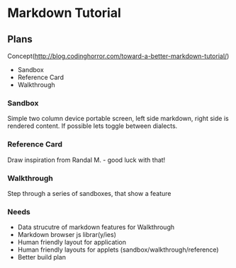 Markdown Tutorial
=================

## Plans

Concept(http://blog.codinghorror.com/toward-a-better-markdown-tutorial/)

* Sandbox
* Reference Card
* Walkthrough

### Sandbox

Simple two column device portable screen, left side markdown, right side is
rendered content.  If possible lets toggle between dialects.

### Reference Card

Draw inspiration from Randal M. - good luck with that!

### Walkthrough

Step through a series of sandboxes, that show a feature

### Needs

* Data strucutre of markdown features for Walkthrough
* Markdown browser js librar(y/ies)
* Human friendly layout for application
* Human friendly layouts for applets (sandbox/walkthrough/reference)
* Better build plan

